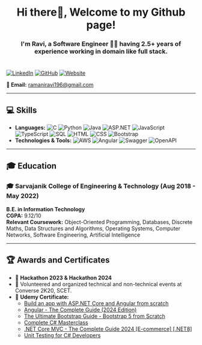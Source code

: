 <h1 align="center">Hi there👋, Welcome to my Github page!</h1>
<h3 align="center">I'm Ravi, a Software Engineer 🧑‍💻 having 2.5+ years of experience working in domain like full stack.</h3>
<h1></h1>

[![LinkedIn](https://img.shields.io/badge/LinkedIn-blue?style=for-the-badge&logo=linkedin)](https://www.linkedin.com/in/ravi-ramani-65a12017b/)
[![GitHub](https://img.shields.io/badge/GitHub-black?style=for-the-badge&logo=github)](https://github.com/RamaniRavi)
[![Website](https://img.shields.io/badge/Website-green?style=for-the-badge&logo=netlify)](https://ravi-ramani.netlify.app/)

**📧 Email:** ramaniravi196@gmail.com

---

## 💻 Skills

- **Languages:** ![C](https://img.shields.io/badge/-C/C%23-00599C?style=flat-square&logo=c) ![Python](https://img.shields.io/badge/-Python-3776AB?style=flat-square&logo=python) ![Java](https://img.shields.io/badge/-Java-007396?style=flat-square&logo=java) ![ASP.NET](https://img.shields.io/badge/-ASP.NET-512BD4?style=flat-square&logo=.net) ![JavaScript](https://img.shields.io/badge/-JavaScript-F7DF1E?style=flat-square&logo=javascript) ![TypeScript](https://img.shields.io/badge/-TypeScript-3178C6?style=flat-square&logo=typescript) ![SQL](https://img.shields.io/badge/-SQL-CC2927?style=flat-square&logo=microsoft-sql-server) ![HTML](https://img.shields.io/badge/-HTML-E34F26?style=flat-square&logo=html5) ![CSS](https://img.shields.io/badge/-CSS-1572B6?style=flat-square&logo=css3) ![Bootstrap](https://img.shields.io/badge/-Bootstrap-563D7C?style=flat-square&logo=bootstrap)
- **Technologies & Tools:** ![AWS](https://img.shields.io/badge/-AWS-232F3E?style=flat-square&logo=amazon-aws) ![Angular](https://img.shields.io/badge/-Angular-DD0031?style=flat-square&logo=angular) ![Swagger](https://img.shields.io/badge/-Swagger-85EA2D?style=flat-square&logo=swagger) ![OpenAPI](https://img.shields.io/badge/-OpenAPI-6BA539?style=flat-square&logo=openapiinitiative)

---

## 🎓 Education

### 🎓 Sarvajanik College of Engineering & Technology (Aug 2018 - May 2022)
**B.E. in Information Technology**  
**CGPA:** 9.12/10  
**Relevant Coursework:** Object-Oriented Programming, Databases, Discrete Maths, Data Structures and Algorithms, Operating Systems, Computer Networks, Software Engineering, Artificial Intelligence

---

## 🏆 Awards and Certificates

- 🥇 **Hackathon 2023 & Hackathon 2024**
- 🎉 Volunteered and organized technical and non-technical events at Converse 2K20, SCET.
- 📜 **Udemy Certificate:**
  - [Build an app with ASP.NET Core and Angular from scratch](https://udemy-certificate.s3.amazonaws.com/image/UC-029737ae-dd7c-4395-83d8-889332cc4bc2.jpg)
  - [Angular - The Complete Guide (2024 Edition)](https://udemy-certificate.s3.amazonaws.com/image/UC-92a68b3c-2e87-46a6-a63d-2341e119b007.jpg)
  - [The Ultimate Bootstrap Guide - Bootstrap 5 from Scratch](https://udemy-certificate.s3.amazonaws.com/image/UC-dee39bd9-c444-445e-9c66-1f8a901c3f9b.jpg)
  - [Complete C# Masterclass](https://udemy-certificate.s3.amazonaws.com/image/UC-4152b63d-7793-4902-98f3-acea229b8b3e.jpg)
  - [.NET Core MVC - The Complete Guide 2024 [E-commerce] [.NET8]](https://udemy-certificate.s3.amazonaws.com/image/UC-6a7f72b2-b663-4e5a-a7da-a62b3c0cb02c.jpg)
  - [Unit Testing for C# Developers](https://udemy-certificate.s3.amazonaws.com/image/UC-ae42c993-b0c3-48cb-9f42-721a0f26a10b.jpg)
